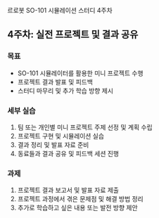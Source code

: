 르로봇 SO-101 시뮬레이션 스터디 4주차

## 4주차: 실전 프로젝트 및 결과 공유

### 목표
- SO-101 시뮬레이터를 활용한 미니 프로젝트 수행
- 프로젝트 결과 발표 및 피드백
- 스터디 마무리 및 추가 학습 방향 제시

### 세부 실습
1. 팀 또는 개인별 미니 프로젝트 주제 선정 및 계획 수립
2. 프로젝트 구현 및 시뮬레이션 실습
3. 결과 정리 및 발표 자료 준비
4. 동료들과 결과 공유 및 피드백 세션 진행

### 과제
1. 프로젝트 결과 보고서 및 발표 자료 제출
2. 프로젝트 과정에서 겪은 문제점 및 해결 방법 정리
3. 추가로 학습하고 싶은 내용 또는 발전 방향 제안
